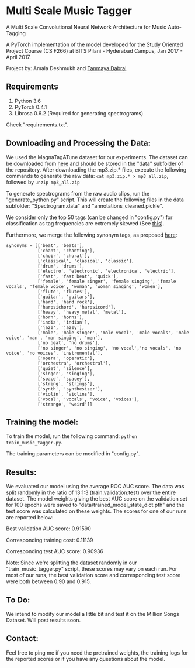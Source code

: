 # Multi Scale Music Tagger
A Multi Scale Convolutional Neural Network Architecture for Music Auto-Tagging

A PyTorch implementation of the model developed for the Study Oriented Project Course (CS F266) at BITS Pilani - Hyderabad Campus, Jan 2017 - April 2017. 

Project by: Amala Deshmukh and [Tanmaya Dabral](https://github.com/many-facedgod)

## Requirements
1. Python 3.6 
2. PyTorch 0.4.1 
3. Librosa 0.6.2 (Required for generating spectrograms) 

Check "requirements.txt".

## Downloading and Processing the Data:
We used the MagnaTagATune dataset for our experiments. The dataset can be downloaded from [here](http://mirg.city.ac.uk/codeapps/the-magnatagatune-dataset) and should be stored in the "data" subfolder of the repository. After downloading the mp3.zip.* files, execute the following commands to generate the raw data: `cat mp3.zip.* > mp3_all.zip`, followed by `unzip mp3_all.zip`

To generate spectrograms from the raw audio clips, run the "generate_python.py" script. This will create the following files in the data subfolder: "Spectrogram.data" and "annotations_cleaned.pickle".

We consider only the top 50 tags (can be changed in "config.py") for classification as tag frequencies are extremely skewed (See [this](https://github.com/keunwoochoi/magnatagatune-list#histogram-of-tags)).

Furthermore, we merge the following synonym tags, as proposed [here](https://github.com/keunwoochoi/magnatagatune-list#proposed-tag-preprocessing):
```
synonyms = [['beat', 'beats'],
			['chant', 'chanting'],
			['choir', 'choral'],
			['classical', 'clasical', 'classic'],
			['drum', 'drums'],
			['electro', 'electronic', 'electronica', 'electric'],
			['fast', 'fast beat', 'quick'],
			['female', 'female singer', 'female singing', 'female vocals', 'female voice', 'woman', 'woman singing', 'women'],
			['flute', 'flutes'],
			['guitar', 'guitars'],
			['hard', 'hard rock'],
			['harpsichord', 'harpsicord'],
			['heavy', 'heavy metal', 'metal'],
			['horn', 'horns'],
			['india', 'indian'],
			['jazz', 'jazzy'],
			['male', 'male singer', 'male vocal', 'male vocals', 'male voice', 'man', 'man singing', 'men'],
			['no beat', 'no drums'],
			['no singer', 'no singing', 'no vocal','no vocals', 'no voice', 'no voices', 'instrumental'],
			['opera', 'operatic'],
			['orchestra', 'orchestral'],
			['quiet', 'silence'],
			['singer', 'singing'],
			['space', 'spacey'],
			['string', 'strings'],
			['synth', 'synthesizer'],
			['violin', 'violins'],
			['vocal', 'vocals', 'voice', 'voices'],
			['strange', 'weird']]
```

## Training the model:
To train the model, run the following command: `python train_music_tagger.py`.

The training parameters can be modified in "config.py".

## Results:
We evaluated our model using the average ROC AUC score. The data was split randomly in the ratio of 13:1:3 (train:validation:test) over the entire dataset. The model weights giving the best AUC score on the validation set for 100 epochs were saved to "data/trained_model_state_dict.pth" and the test score was calculated on these weights. The scores for one of our runs are reported below:

Best validation AUC score: 0.91590

Corresponding training cost: 0.11139

Corresponding test AUC score: 0.90936

Note: Since we're splitting the dataset randomly in our "train_music_tagger.py" script, these scores may vary on each run. For most of our runs, the best validation score and corresponding test score were both between 0.90 and 0.915.

## To Do:
We intend to modify our model a little bit and test it on the Million Songs Dataset. Will post results soon.

## Contact:
Feel free to ping me if you need the pretrained weights, the training logs for the reported scores or if you have any questions about the model.
